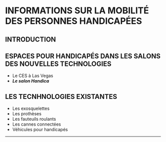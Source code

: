# INFORMATIONS SUR LA MOBILITÉ DES PERSONNES HANDICAPÉES

## INTRODUCTION

## ESPACES POUR HANDICAPÉS DANS LES SALONS DES NOUVELLES TECHNOLOGIES
* Le CES à Las Vegas
* **_Le salon Handica_**

## LES TECNHNOLOGIES EXISTANTES

- Les exosquelettes
- Les prothèses
- Les fauteuils roulants
- Les cannes connectées
- Véhicules pour handicapés

----------------------------------------------------------
